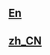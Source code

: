 ## <a href='https://mmpose.readthedocs.io/en/latest/'>En</a>

## <a href='https://mmpose.readthedocs.io/zh_CN/latest/'>zh_CN</a>
